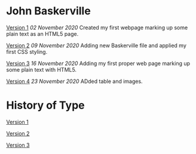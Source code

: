 John Baskerville
================
[Version 1](https://jessdonnan.github.io/john_baskerville/baskerville-one.html)
*02 November 2020*
Created my first webpage marking up some plain text as an HTML5 page.

[Version 2](https://jessdonnan.github.io/john_baskerville/baskerville-two.html)
*09 November 2020*
Adding new Baskerville file and applied my first CSS styling.

[Version 3](https://jessdonnan.github.io/john_baskerville/baskerville-three.html)
*16 November 2020*
Adding my first proper web page marking up some plain text with HTML5.

[Version 4](https://jessdonnan.github.io/john_baskerville/baskerville-four.html)
*23 November 2020*
ADded table and images.

History of Type
================
[Version 1](https://jessdonnan.github.io/john_baskerville/history-one.html)

[Version 2](https://jessdonnan.github.io/john_baskerville/history-two.html)

[Version 3](https://jessdonnan.github.io/john_baskerville/history-three.html)